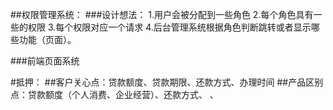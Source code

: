 ##权限管理系统：
###设计想法：
1.用户会被分配到一些角色
2.每个角色具有一些的权限
3.每个权限对应一个请求
4.后台管理系统根据角色判断跳转或者显示哪些功能（页面）。





###前端页面系统



#抵押：
##客户关心点：贷款额度、贷款期限、还款方式、办理时间
##产品区别点：贷款额度（个人消费、企业经营）、还款方式、                                                                        、